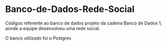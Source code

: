 # Banco-de-Dados-Rede-Social

Códigos referente ao banco de dados projeto da cadeira Banco de Dados 1, aonde a equipe desenvolveu uma rede social.

O banco utilizado foi o Postgres
